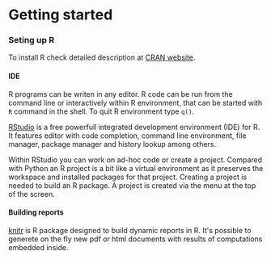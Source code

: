 # Getting started

### Seting up R
To install R check detailed description at [CRAN website](http://cran.r-project.org).

#### IDE
R programs can be writen in any editor. R code can be run from the command line or interactively within R environment, that can be started with `R` command in the shell. To quit R environment type `q()`.

[RStudio](http://www.rstudio.com/products/RStudio/) is a free powerfull integrated development environment (IDE) for R. It features editor with code completion, command line environment, file manager, package manager and history lookup among others.

Within RStudio you can work on ad-hoc code or create a project. Compared with Python an R project is a bit like a virtual environment as it preserves the workspace and installed packages for that project. Creating a project is needed to build an R package. A project is created via the menu at the top of the screen.

#### Building reports
[knitr](http://yihui.name/knitr/) is R package designed to build dynamic reports in R. It's possible to generete on the fly new pdf or html documents with results of computations embedded inside.

